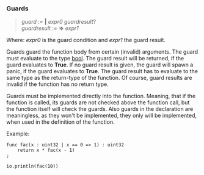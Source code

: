 ### Guards

> *guard* := **|** *expr0* *guardresult*?\
> *guardresult* := **=>** *expr1*

Where: *expr0* is the guard condition and *expr1* the guard result.

Guards guard the function body from certain (invalid) arguments. The guard must
evaluate to the type [bool](./kernel_bool.md). The guard result will be
returned, if the guard evaluates to **True**.  If no guard result is given,
the guard will spawn a panic, if the guard evaluates to **True**. The guard
result has to evaluate to the same type as the return-type of the function. Of
course, guard results are invalid if the function has no return type.

Guards must be implemented directly into the function. Meaning, that if the
function is called, its guards are not checked above the function call, but the
function itself will check the guards. Also guards in the declaration are
meaningless, as they won't be implemented, they only will be implemented, when
used in the definition of the function.

Example:

```
func fac(x : uint32 | x == 0 => 1) : uint32
	return x * fac(x - 1)
;

io.println(fac(10))
```
